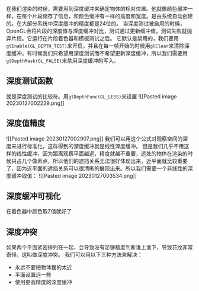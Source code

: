在我们渲染的时候，需要用到深度缓冲来确定物体的相对位置。他就像颜色缓冲一样，在每个片段储存了信息，和颜色缓冲有一样的高度和宽度。是由系统自动创建的。在大部分系统中深度缓冲的精度都是24位的。
当深度测试被启用的时候，OpenGL会将片段的深度值与深度缓冲对比，测试通过更新缓冲值，测试失败就抛弃片段。它运行在片段着色器和模板测试之后。
它默认是禁用的，我们要用`glEnable(GL_DEPTH_TEST)`来开启，并且在每一帧开始的时候用`glClear`来清除深度缓冲。有时候我们只希望用深度测试而不希望更新深度缓冲，所以我们需要用`glDepthMask(GL_FALSE)`来禁用深度缓冲的写入。
## 深度测试函数
就是深度测试的比较符。用`glDepthFunc(GL_LESS)`来设置
![[Pasted image 20230127002229.png]]
## 深度值精度
![[Pasted image 20230127002907.png]]
我们可以用这个公式对观察空间的深度来进行标准化，这样得到的深度缓冲就是线性深度缓冲。
但是我们几乎不用这样的线性缓冲，因为距离观察平面越远，精度就越不重要，远处的物体在渲染的时候只占几个像素点，所以他们的遮挡关系无法很好体现出来，近平面就比较重要了，因为近平面的遮挡关系可以很清晰的展现出来。所以我们需要一个非线性的深度缓冲取值：
![[Pasted image 20230127003534.png]]
## 深度缓冲可视化
在着色器中颜色取Z值就好了
## 深度冲突
如果两个平面紧密排列在一起，会导致没有足够精度判断谁上谁下，导致花纹非常奇怪，这叫做深度冲突。
我们可以用以下三种方法来解决：
- 永远不要把物体摆的太近
- 平面设置远一些
- 使用更高精度的深度缓冲
